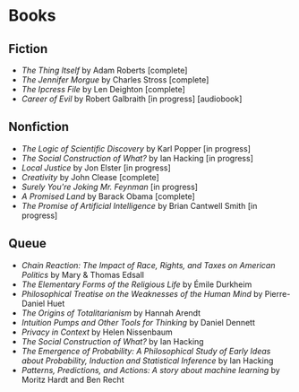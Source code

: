 # Books 

## Fiction
 * *The Thing Itself* by Adam Roberts [complete]
 * *The Jennifer Morgue* by Charles Stross [complete]
 * *The Ipcress File* by Len Deighton [complete]
 * *Career of Evil* by Robert Galbraith [in progress] [audiobook]

## Nonfiction 
 * *The Logic of Scientific Discovery* by Karl Popper [in progress]
 * *The Social Construction of What?* by Ian Hacking [in progress]
 * *Local Justice* by Jon Elster [in progress]
 * *Creativity* by John Clease [complete]
 * *Surely You're Joking Mr. Feynman* [in progress]
 * *A Promised Land* by Barack Obama [complete]
 * *The Promise of Artificial Intelligence* by Brian Cantwell Smith [in progress]


 ## Queue
  * *Chain Reaction: The Impact of Race, Rights, and Taxes on American Politics* by Mary & Thomas Edsall
  * *The Elementary Forms of the Religious Life* by Émile Durkheim
  * *Philosophical Treatise on the Weaknesses of the Human Mind* by Pierre-Daniel Huet
  * *The Origins of Totalitarianism* by Hannah Arendt 
  * *Intuition Pumps and Other Tools for Thinking* by Daniel Dennett
  * *Privacy in Context* by Helen Nissenbaum 
  * *The Social Construction of What?* by Ian Hacking
  * *The Emergence of Probability: A Philosophical Study of Early Ideas about Probability, Induction and Statistical Inference* by Ian Hacking
  * *Patterns, Predictions, and Actions: A story about machine learning* by Moritz Hardt and Ben Recht 
